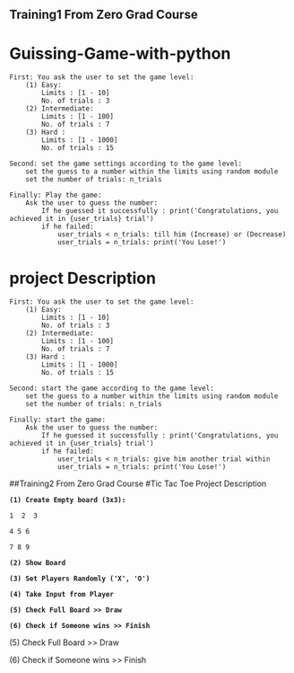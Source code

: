 ## Training1 From Zero Grad Course

# Guissing-Game-with-python


    First: You ask the user to set the game level:
        (1) Easy:
            Limits : [1 - 10]
            No. of trials : 3
        (2) Intermediate:
            Limits : [1 - 100]
            No. of trials : 7
        (3) Hard :
            Limits : [1 - 1000]
            No. of trials : 15

    Second: set the game settings according to the game level:
        set the guess to a number within the limits using random module
        set the number of trials: n_trials

    Finally: Play the game:
        Ask the user to guess the number:
            If he guessed it successfully : print('Congratulations, you achieved it in {user_trials} trial') 
            if he failed:
                user_trials < n_trials: till him (Increase) or (Decrease)
                user_trials = n_trials: print('You Lose!')

# project  Description

    First: You ask the user to set the game level:
        (1) Easy:
            Limits : [1 - 10]
            No. of trials : 3
        (2) Intermediate:
            Limits : [1 - 100]
            No. of trials : 7
        (3) Hard :
            Limits : [1 - 1000]
            No. of trials : 15

    Second: start the game according to the game level:
        set the guess to a number within the limits using random module
        set the number of trials: n_trials

    Finally: start the game:
        Ask the user to guess the number:
            If he guessed it successfully : print('Congratulations, you achieved it in {user_trials} trial') 
            if he failed:
                user_trials < n_trials: give him another trial within
                user_trials = n_trials: print('You Lose!')

##Training2 From Zero Grad Course
#Tic Tac Toe Project Description

 **`(1) Create Empty board (3x3):`**

  `1  2  3`

  `4 5 6`

  `7 8 9`

 **`(2) Show Board`**

 **`(3) Set Players Randomly ('X', 'O')`**

 **`(4) Take Input from Player`**

 **`(5) Check Full Board >> Draw`**

 **`(6) Check if Someone wins >> Finish`**

(5) Check Full Board >> Draw

(6) Check if Someone wins >> Finish

